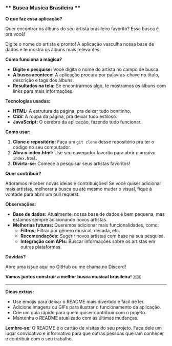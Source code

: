 
### ** Busca Musica Brasileira **

**O que faz essa aplicação?**

Quer encontrar os álbuns do seu artista brasileiro favorito? Essa busca é pra você! 

Digite o nome do artista e pronto! A aplicação vasculha nossa base de dados e te mostra os álbuns mais relevantes. 

**Como funciona a mágica?**

* **Digite e pesquise:** Você digita o nome do artista no campo de busca.
* **A busca acontece:** A aplicação procura por palavras-chave no título, descrição e tags dos álbuns.
* **Resultados na tela:** Se encontrarmos algo, te mostramos os álbuns com links para mais informações.

**Tecnologias usadas:**

* **HTML:** A estrutura da página, pra deixar tudo bonitinho.
* **CSS:** A roupa da página, pra deixar tudo estiloso.
* **JavaScript:** O cérebro da aplicação, fazendo tudo funcionar.

**Como usar:**

1. **Clone o repositório:** Faça um `git clone` desse repositório pra ter o código no seu computador.
2. **Abra o index.html:** Use seu navegador favorito para abrir o arquivo `index.html`.
3. **Divirta-se:** Comece a pesquisar seus artistas favoritos!

**Quer contribuir?**

Adoramos receber novas ideias e contribuições! Se você quiser adicionar mais artistas, melhorar a busca ou até mesmo mudar o visual, fique à vontade para abrir um pull request. 

**Observações:**

* **Base de dados:** Atualmente, nossa base de dados é bem pequena, mas estamos sempre adicionando novos artistas.
* **Melhorias futuras:** Queremos adicionar mais funcionalidades, como:
    * **Filtros:** Filtrar por gênero musical, década, etc.
    * **Recomendações:** Sugerir novos artistas com base na sua pesquisa.
    * **Integração com APIs:** Buscar informações sobre os artistas em outras plataformas.

**Dúvidas?**

Abre uma issue aqui no GitHub ou me chama no Discord! 

**Vamos juntos construir a melhor busca musical brasileira!** 🇧🇷

---

**Dicas extras:**

* Use emojis para deixar o README mais divertido e fácil de ler.
* Adicione imagens ou GIFs para ilustrar o funcionamento da aplicação.
* Crie um guia rápido para quem quiser contribuir com o projeto.
* Mantenha o README atualizado com as últimas mudanças.

**Lembre-se:** O README é o cartão de visitas do seu projeto. Faça dele um lugar convidativo e informativo para que outras pessoas queiram conhecer e contribuir com o seu trabalho.
